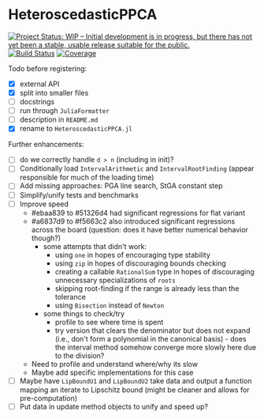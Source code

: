 # HeteroscedasticPPCA

[![Project Status: WIP – Initial development is in progress, but there has not yet been a stable, usable release suitable for the public.](https://www.repostatus.org/badges/latest/wip.svg)](https://www.repostatus.org/#wip)
[![Build Status](https://github.com/dahong67/HeteroscedasticPPCA.jl/workflows/CI/badge.svg)](https://github.com/dahong67/HeteroscedasticPPCA.jl/actions)
[![Coverage](https://codecov.io/gh/dahong67/HeteroscedasticPPCA.jl/branch/master/graph/badge.svg)](https://codecov.io/gh/dahong67/HeteroscedasticPPCA.jl)

Todo before registering:
+ [x] external API
+ [x] split into smaller files
+ [ ] docstrings
+ [ ] run through `JuliaFormatter`
+ [ ] description in `README.md`
+ [x] rename to `HeteroscedasticPPCA.jl`

Further enhancements:
+ [ ] do we correctly handle `d > n` (including in init)?
+ [ ] Conditionally load `IntervalArithmetic` and `IntervalRootFinding` (appear responsible for much of the loading time)
+ [ ] Add missing approaches: PGA line search, StGA constant step
+ [ ] Simplify/unify tests and benchmarks
+ [ ] Improve speed
  + #ebaa839 to #51326d4 had significant regressions for flat variant
  + #a6837d9 to #f5663c2 also introduced significant regressions across the board (question: does it have better numerical behavior though?)
    + some attempts that didn't work:
      + using `one` in hopes of encouraging type stability
      + using `zip` in hopes of discouraging bounds checking
      + creating a callable `RationalSum` type in hopes of discouraging unnecessary specializations of `roots`
      + skipping root-finding if the range is already less than the tolerance
      + using `Bisection` instead of `Newton`
    + some things to check/try
      + profile to see where time is spent
      + try version that clears the denominator but does not expand (i.e., don't form a polynomial in the canonical basis) - does the interval method somehow converge more slowly here due to the division?
  + Need to profile and understand where/why its slow
  + Maybe add specific implementations for this case
+ [ ] Maybe have `LipBoundU1` and `LipBoundU2` take data and output a function mapping an iterate to Lipschitz bound (might be cleaner and allows for pre-computation)
+ [ ] Put data in update method objects to unify and speed up?